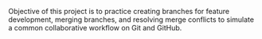  Objective of this project is to practice creating branches for feature development, merging branches, and resolving merge conflicts to simulate a common collaborative workflow on Git and GitHub.
 